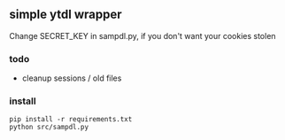 ## simple ytdl wrapper 

Change SECRET_KEY in sampdl.py, if you don't want your cookies stolen

### todo

* cleanup sessions / old files


### install 

```
pip install -r requirements.txt
python src/sampdl.py
```